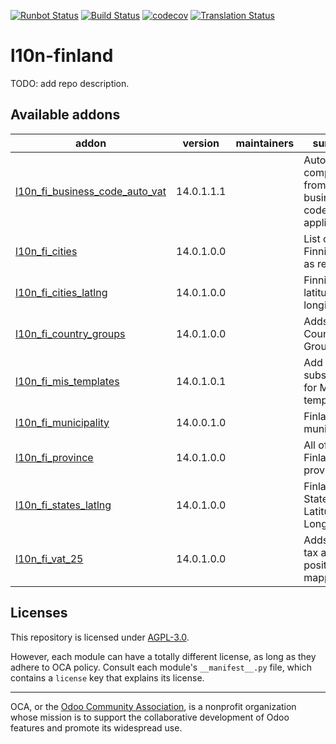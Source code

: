 [![Runbot Status](https://runbot.odoo-community.org/runbot/badge/flat/178/14.0.svg)](https://runbot.odoo-community.org/runbot/repo/github-com-oca-l10n-finland-178)
[![Build Status](https://travis-ci.com/OCA/l10n-finland.svg?branch=14.0)](https://travis-ci.com/OCA/l10n-finland)
[![codecov](https://codecov.io/gh/OCA/l10n-finland/branch/14.0/graph/badge.svg)](https://codecov.io/gh/OCA/l10n-finland)
[![Translation Status](https://translation.odoo-community.org/widgets/l10n-finland-14-0/-/svg-badge.svg)](https://translation.odoo-community.org/engage/l10n-finland-14-0/?utm_source=widget)

<!-- /!\ do not modify above this line -->

# l10n-finland

TODO: add repo description.

<!-- /!\ do not modify below this line -->

<!-- prettier-ignore-start -->

[//]: # (addons)

Available addons
----------------
addon | version | maintainers | summary
--- | --- | --- | ---
[l10n_fi_business_code_auto_vat](l10n_fi_business_code_auto_vat/) | 14.0.1.1.1 |  | Automatically compute VAT from business code, if applicable
[l10n_fi_cities](l10n_fi_cities/) | 14.0.1.0.0 |  | List of Finnish cities as res.city
[l10n_fi_cities_latlng](l10n_fi_cities_latlng/) | 14.0.1.0.0 |  | Finnish cities latitude and longitude
[l10n_fi_country_groups](l10n_fi_country_groups/) | 14.0.1.0.0 |  | Adds Country Groups
[l10n_fi_mis_templates](l10n_fi_mis_templates/) | 14.0.1.0.1 |  | Add subsections for MIS templates
[l10n_fi_municipality](l10n_fi_municipality/) | 14.0.0.1.0 |  | Finland municipality
[l10n_fi_province](l10n_fi_province/) | 14.0.1.0.0 |  | All of Finland's provinces
[l10n_fi_states_latlng](l10n_fi_states_latlng/) | 14.0.1.0.0 |  | Finland States Latitude and Longitude
[l10n_fi_vat_25](l10n_fi_vat_25/) | 14.0.1.0.0 |  | Adds 25.5% tax and fiscal position mappings

[//]: # (end addons)

<!-- prettier-ignore-end -->

## Licenses

This repository is licensed under [AGPL-3.0](LICENSE).

However, each module can have a totally different license, as long as they adhere to OCA
policy. Consult each module's `__manifest__.py` file, which contains a `license` key
that explains its license.

----

OCA, or the [Odoo Community Association](http://odoo-community.org/), is a nonprofit
organization whose mission is to support the collaborative development of Odoo features
and promote its widespread use.
